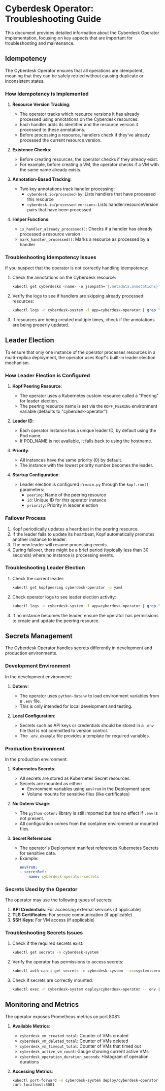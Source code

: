 # Cyberdesk Operator: Troubleshooting Guide

This document provides detailed information about the Cyberdesk Operator implementation, focusing on key aspects that are important for troubleshooting and maintenance.

## Idempotency

The Cyberdesk Operator ensures that all operations are idempotent, meaning that they can be safely retried without causing duplicate or inconsistent states.

### How Idempotency is Implemented

1. **Resource Version Tracking**: 
   - The operator tracks which resource versions it has already processed using annotations on the Cyberdesk resources.
   - Each handler adds its identifier and the resource version it processed to these annotations.
   - Before processing a resource, handlers check if they've already processed the current resource version.

2. **Existence Checks**: 
   - Before creating resources, the operator checks if they already exist.
   - For example, before creating a VM, the operator checks if a VM with the same name already exists.

3. **Annotation-Based Tracking**:
   - Two key annotations track handler processing:
     - `cyberdesk.io/processed-by`: Lists handlers that have processed this resource
     - `cyberdesk.io/processed-versions`: Lists handler:resourceVersion pairs that have been processed

4. **Helper Functions**:
   - `is_handler_already_processed()`: Checks if a handler has already processed a resource version
   - `mark_handler_processed()`: Marks a resource as processed by a handler

### Troubleshooting Idempotency Issues

If you suspect that the operator is not correctly handling idempotency:

1. Check the annotations on the Cyberdesk resource:
   ```bash
   kubectl get cyberdesks <name> -o jsonpath='{.metadata.annotations}'
   ```

2. Verify the logs to see if handlers are skipping already processed resources:
   ```bash
   kubectl logs -n cyberdesk-system -l app=cyberdesk-operator | grep "already processed"
   ```

3. If resources are being created multiple times, check if the annotations are being properly updated.

## Leader Election

To ensure that only one instance of the operator processes resources in a multi-replica deployment, the operator uses Kopf's built-in leader election mechanism.

### How Leader Election is Configured

1. **Kopf Peering Resource**:
   - The operator uses a Kubernetes custom resource called a "Peering" for leader election.
   - The peering resource name is set via the `KOPF_PEERING` environment variable (defaults to "cyberdesk-operator").

2. **Leader ID**:
   - Each operator instance has a unique leader ID, by default using the Pod name.
   - If POD_NAME is not available, it falls back to using the hostname.

3. **Priority**:
   - All instances have the same priority (0) by default.
   - The instance with the lowest priority number becomes the leader.

4. **Startup Configuration**:
   - Leader election is configured in `main.py` through the `kopf.run()` parameters:
     - `peering`: Name of the peering resource
     - `id`: Unique ID for this operator instance
     - `priority`: Priority in leader election

### Failover Process

1. Kopf periodically updates a heartbeat in the peering resource.
2. If the leader fails to update its heartbeat, Kopf automatically promotes another instance to leader.
3. The new leader will resume processing events.
4. During failover, there might be a brief period (typically less than 30 seconds) where no instance is processing events.

### Troubleshooting Leader Election

1. Check the current leader:
   ```bash
   kubectl get kopfpeering cyberdesk-operator -o yaml
   ```

2. Check operator logs to see leader election activity:
   ```bash
   kubectl logs -n cyberdesk-system -l app=cyberdesk-operator | grep "leader"
   ```

3. If no instance becomes the leader, ensure the operator has permissions to create and update the peering resource.

## Secrets Management

The Cyberdesk Operator handles secrets differently in development and production environments.

### Development Environment

In the development environment:

1. **Dotenv**:
   - The operator uses `python-dotenv` to load environment variables from a `.env` file.
   - This is only intended for local development and testing.

2. **Local Configuration**:
   - Secrets such as API keys or credentials should be stored in a `.env` file that is not committed to version control.
   - The `.env.example` file provides a template for required variables.

### Production Environment

In the production environment:

1. **Kubernetes Secrets**:
   - All secrets are stored as Kubernetes Secret resources.
   - Secrets are mounted as either:
     - Environment variables using `envFrom` in the Deployment spec
     - Volume mounts for sensitive files (like certificates)

2. **No Dotenv Usage**:
   - The `python-dotenv` library is still imported but has no effect if `.env` is not present.
   - All configuration comes from the container environment or mounted files.

3. **Secret References**:
   - The operator's Deployment manifest references Kubernetes Secrets for sensitive data.
   - Example:
     ```yaml
     envFrom:
     - secretRef:
         name: cyberdesk-operator-secrets
     ```

### Secrets Used by the Operator

The operator may use the following types of secrets:

1. **API Credentials**: For accessing external services (if applicable)
2. **TLS Certificates**: For secure communication (if applicable)
3. **SSH Keys**: For VM access (if applicable)

### Troubleshooting Secrets Issues

1. Check if the required secrets exist:
   ```bash
   kubectl get secrets -n cyberdesk-system
   ```

2. Verify the operator has permissions to access secrets:
   ```bash
   kubectl auth can-i get secrets -n cyberdesk-system --as=system:serviceaccount:cyberdesk-system:cyberdesk-operator
   ```

3. Check if secrets are correctly mounted:
   ```bash
   kubectl exec -n cyberdesk-system deploy/cyberdesk-operator -- env | grep SENSITIVE_VAR
   ```

## Monitoring and Metrics

The operator exposes Prometheus metrics on port 8081:

1. **Available Metrics**:
   - `cyberdesk_vm_created_total`: Counter of VMs created
   - `cyberdesk_vm_deleted_total`: Counter of VMs deleted
   - `cyberdesk_vm_timeout_total`: Counter of VMs that timed out
   - `cyberdesk_active_vm_count`: Gauge showing current active VMs
   - `cyberdesk_operation_duration_seconds`: Histogram of operation durations

2. **Accessing Metrics**:
   ```bash
   kubectl port-forward -n cyberdesk-system deploy/cyberdesk-operator 8081:8081
   curl localhost:8081
   ``` 